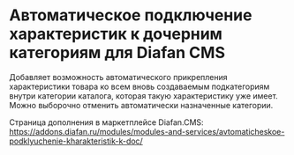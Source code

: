 # Автоматическое подключение характеристик к дочерним категориям для Diafan CMS

Добавляет возможность автоматического прикрепления характеристики товара ко всем вновь создаваемым подкатегориям внутри категории каталога, которая такую характеристику уже имеет. Можно выборочно отменить автоматически назначенные категории.

Страница дополнения в маркетплейсе Diafan.CMS: https://addons.diafan.ru/modules/modules-and-services/avtomaticheskoe-podklyuchenie-kharakteristik-k-doc/

